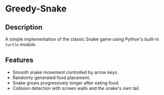 # Greedy-Snake

## Description
A simple implementation of the classic Snake game using Python's built-in `turtle` module.

## Features
* Smooth snake movement controlled by arrow keys.
* Randomly generated food placement.
* Snake grows progressively longer after eating food.
* Collision detection with screen walls and the snake's own tail.
